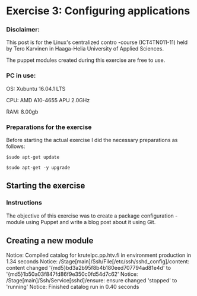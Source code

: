 # Exercise 3: Configuring applications

### Disclaimer:

This post is for the Linux's centralized contro -course (ICT4TN011-11) held by Tero Karvinen in Haaga-Helia University of Applied Sciences.

The puppet modules created during this exercise are free to use.

### PC in use:

OS: Xubuntu 16.04.1 LTS

CPU: AMD A10-4655 APU 2.0GHz

RAM: 8.00gb

### Preparations for the exercise

Before starting the actual exercise I did the necessary preparations as follows:

```
$sudo apt-get update

$sudo apt-get -y upgrade
```
## Starting the exercise

### Instructions

The objective of this exercise was to create a package configuration -module using Puppet and write a blog post about it using Git.

## Creating a new module

Notice: Compiled catalog for krutelpc.pp.htv.fi in environment production in 1.34 seconds
Notice: /Stage[main]/Ssh/File[/etc/ssh/sshd_config]/content: content changed '{md5}bd3a2b95f8b4b180eed707794ad81e4d' to '{md5}1b50a03f847fd86f9e350c0fd54d7c62'
Notice: /Stage[main]/Ssh/Service[sshd]/ensure: ensure changed 'stopped' to 'running'
Notice: Finished catalog run in 0.40 seconds

